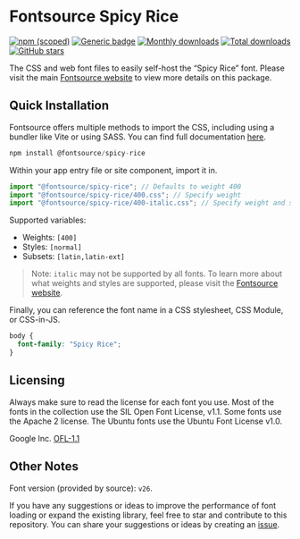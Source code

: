 # Fontsource Spicy Rice

[![npm (scoped)](https://img.shields.io/npm/v/@fontsource/spicy-rice?color=brightgreen)](https://www.npmjs.com/package/@fontsource/spicy-rice) [![Generic badge](https://img.shields.io/badge/fontsource-passing-brightgreen)](https://github.com/fontsource/fontsource) [![Monthly downloads](https://badgen.net/npm/dm/@fontsource/spicy-rice)](https://github.com/fontsource/fontsource) [![Total downloads](https://badgen.net/npm/dt/@fontsource/spicy-rice)](https://github.com/fontsource/fontsource) [![GitHub stars](https://img.shields.io/github/stars/fontsource/fontsource.svg?style=social&label=Star)](https://github.com/fontsource/fontsource/stargazers)

The CSS and web font files to easily self-host the “Spicy Rice” font. Please visit the main [Fontsource website](https://fontsource.org/fonts/spicy-rice) to view more details on this package.

## Quick Installation

Fontsource offers multiple methods to import the CSS, including using a bundler like Vite or using SASS. You can find full documentation [here](https://fontsource.org/docs/getting-started/introduction).

```javascript
npm install @fontsource/spicy-rice
```

Within your app entry file or site component, import it in.

```javascript
import "@fontsource/spicy-rice"; // Defaults to weight 400
import "@fontsource/spicy-rice/400.css"; // Specify weight
import "@fontsource/spicy-rice/400-italic.css"; // Specify weight and style
```

Supported variables:
- Weights: `[400]`
- Styles: `[normal]`
- Subsets: `[latin,latin-ext]`

> Note: `italic` may not be supported by all fonts. To learn more about what weights and styles are supported, please visit the [Fontsource website](https://fontsource.org/fonts/spicy-rice).

Finally, you can reference the font name in a CSS stylesheet, CSS Module, or CSS-in-JS.

```css
body {
  font-family: "Spicy Rice";
}
```

## Licensing
Always make sure to read the license for each font you use. Most of the fonts in the collection use the SIL Open Font License, v1.1. Some fonts use the Apache 2 license. The Ubuntu fonts use the Ubuntu Font License v1.0.

Google Inc.
[OFL-1.1](http://scripts.sil.org/OFL)

## Other Notes
Font version (provided by source): `v26`.

If you have any suggestions or ideas to improve the performance of font loading or expand the existing library, feel free to star and contribute to this repository. You can share your suggestions or ideas by creating an [issue](https://github.com/fontsource/fontsource/issues).